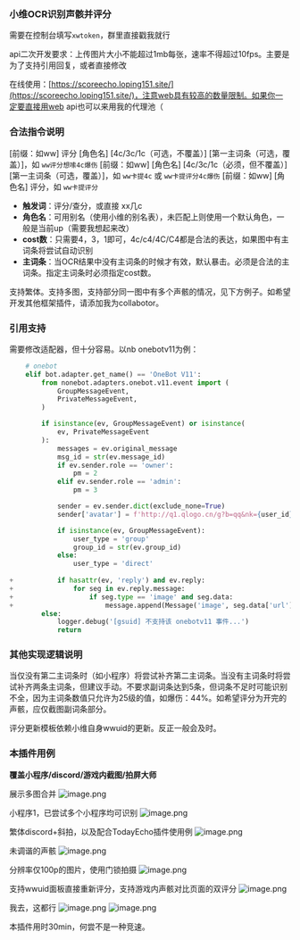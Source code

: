 ### 小维OCR识别声骸并评分

需要在控制台填写`xwtoken`，群里直接戳我就行

api二次开发要求：上传图片大小不能超过1mb每张，速率不得超过10fps。主要是为了支持引用回复，或者直接修改

在线使用：[https://scoreecho.loping151.site/](https://scoreecho.loping151.site/)，注意web具有较高的数量限制。如果你一定要直接用web api也可以来用我的代理池（

### 合法指令说明

[前缀：如ww] 评分 [角色名] [4c/3c/1c（可选，不覆盖）] [第一主词条（可选，覆盖）]，如 `ww评分想嗦4c爆伤`
[前缀：如ww] [角色名] [4c/3c/1c（必须，但不覆盖）] [第一主词条（可选，覆盖）]，如 `ww卡提4c` 或 `ww卡提评分4c爆伤`
[前缀：如ww] [角色名] 评分，如 `ww卡提评分`

- **触发词**：评分/查分，或直接 xx几c
- **角色名**：可用别名（使用小维的别名表），未匹配上则使用一个默认角色，一般是当前up（需要我想起来改）
- **cost数**：只需要4，3，1即可，4c/c4/4C/C4都是合法的表达，如果图中有主词条将尝试自动识别
- **主词条**：当OCR结果中没有主词条的时候才有效，默认暴击。必须是合法的主词条。指定主词条时必须指定cost数。

支持繁体。支持多图，支持部分同一图中有多个声骸的情况，见下方例子。如希望开发其他框架插件，请添加我为collabotor。

### 引用支持

需要修改适配器，但十分容易。以nb onebotv11为例：

```python
    # onebot
    elif bot.adapter.get_name() == 'OneBot V11':
        from nonebot.adapters.onebot.v11.event import (
            GroupMessageEvent,
            PrivateMessageEvent,
        )

        if isinstance(ev, GroupMessageEvent) or isinstance(
            ev, PrivateMessageEvent
        ):
            messages = ev.original_message
            msg_id = str(ev.message_id)
            if ev.sender.role == 'owner':
                pm = 2
            elif ev.sender.role == 'admin':
                pm = 3

            sender = ev.sender.dict(exclude_none=True)
            sender['avatar'] = f'http://q1.qlogo.cn/g?b=qq&nk={user_id}&s=640'

            if isinstance(ev, GroupMessageEvent):
                user_type = 'group'
                group_id = str(ev.group_id)
            else:
                user_type = 'direct'
                
+           if hasattr(ev, 'reply') and ev.reply:
+               for seg in ev.reply.message:
+                   if seg.type == 'image' and seg.data:
+                       message.append(Message('image', seg.data['url']))
        else:
            logger.debug('[gsuid] 不支持该 onebotv11 事件...')
            return
```

### 其他实现逻辑说明

当仅没有第二主词条时（如小程序）将尝试补齐第二主词条。当没有主词条时将尝试补齐两条主词条，但建议手动。不要求副词条达到5条，但词条不足时可能识别不全，因为主词条数值只允许为25级的值，如爆伤：44%。如希望评分为开完的声骸，应仅截图副词条部分。

评分更新模板依赖小维自身wwuid的更新。反正一般会及时。

### 本插件用例
**覆盖小程序/discord/游戏内截图/拍屏大师**

展示多图合并
![image.png](example.png)

小程序1，已尝试多个小程序均可识别
![image.png](example2.png)

繁体discord+斜拍，以及配合TodayEcho插件使用例
![image.png](example3.png)

未调谐的声骸
![image.png](example4.png)

分辨率仅100p的图片，使用门锁拍摄
![image.png](example5.png)

支持wwuid面板直接重新评分，支持游戏内声骸对比页面的双评分
![image.png](example6.png)

我去，这都行
![image.png](example7.png)
![image.png](example8.png)

本插件用时30min，何尝不是一种竞速。

